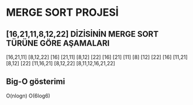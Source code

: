 # MERGE SORT PROJESİ

## [16,21,11,8,12,22] DİZİSİNİN MERGE SORT TÜRÜNE GÖRE AŞAMALARI

[16,21,11]           [8,12,22]
[16] [21,11]           [8,12] [22]
[16] [21] [11]         [8] [12] [22]
[16] [11,21]           [8,12] [22]
[11,16,21]             [8,12,22]
         [8,11,12,16,21,22]

## Big-O gösterimi

O(nlogn)
O(6log6)
